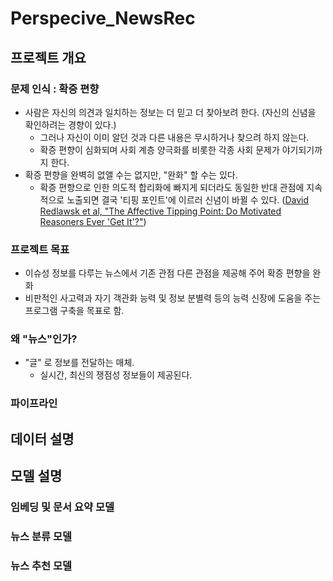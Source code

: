 # Perspecive_NewsRec


## 프로젝트 개요

### 문제 인식 : 확증 편향
  - 사람은 자신의 의견과 일치하는 정보는 더 믿고 더 찾아보려 한다. (자신의 신념을 확인하려는 경향이 있다.)
    - 그러나 자신이 이미 알던 것과 다른 내용은 무시하거나 찾으려 하지 않는다.
    - 확증 편향이 심화되며 사회 계층 양극화를 비롯한 각종 사회 문제가 야기되기까지 한다.
  - 확증 편향을 완벽히 없앨 수는 없지만, "완화" 할 수는 있다.
    - 확증 편향으로 인한 의도적 합리화에 빠지게 되더라도 동일한 반대 관점에 지속적으로 노출되면 결국 '티핑 포인트'에 이르러 신념이 바뀔 수 있다. ([David Redlawsk et al, "The Affective Tipping Point: Do Motivated Reasoners Ever 'Get It'?"](https://edisciplinas.usp.br/pluginfile.php/4912780/mod_resource/content/1/BACKFIRE_TIPPING_POINT_redlawsk2010.pdf))

### 프로젝트 목표
- 이슈성 정보를 다루는 뉴스에서 기존 관점 다른 관점을 제공해 주어 확증 편향을 완화
- 비판적인 사고력과 자기 객관화 능력 및 정보 분별력 등의 능력 신장에 도움을 주는 프로그램 구축을 목표로 함.

### 왜 "뉴스"인가?

- "글" 로 정보를 전달하는 매체.
  - 실시간, 최신의 쟁점성 정보들이 제공된다. 

### 파이프라인



## 데이터 설명


## 모델 설명

### 임베딩 및 문서 요약 모델

### 뉴스 분류 모델

### 뉴스 추천 모델

